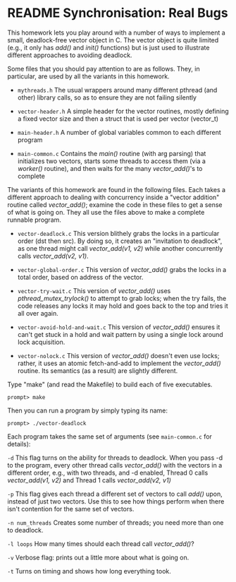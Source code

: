 # README Synchronisation: Real Bugs

This homework lets you play around with a number of ways to implement a
small, deadlock-free vector object in C. The vector object is quite
limited (e.g., it only has *add()* and *init()* functions) but is just
used to illustrate different approaches to avoiding deadlock.

Some files that you should pay attention to are as follows. They, in
particular, are used by all the variants in this homework.

- `mythreads.h` The usual wrappers around many different pthread (and
  other) library calls, so as to ensure they are not failing silently

- `vector-header.h` A simple header for the vector routines, mostly
  defining a fixed vector size and then a struct that is used per vector
  (vector_t)

- `main-header.h` A number of global variables common to each different
  program

- `main-common.c` Contains the *main()* routine (with arg parsing) that
  initializes two vectors, starts some threads to access them (via a
  *worker()* routine), and then waits for the many *vector_add()*'s to
  complete

The variants of this homework are found in the following files. Each
takes a different approach to dealing with concurrency inside a "vector
addition" routine called *vector_add()*; examine the code in these files
to get a sense of what is going on. They all use the files above to make
a complete runnable program.

- `vector-deadlock.c` This version blithely grabs the locks in a
  particular order (dst then src). By doing so, it creates an
  "invitation to deadlock", as one thread might call *vector_add(v1,
  v2)* while another concurrently calls *vector_add(v2, v1)*.

- `vector-global-order.c` This version of *vector_add()* grabs the locks
  in a total order, based on address of the vector.

- `vector-try-wait.c` This version of *vector_add()* uses
  *pthread_mutex_trylock()* to attempt to grab locks; when the try
  fails, the code releases any locks it may hold and goes back to the
  top and tries it all over again.

- `vector-avoid-hold-and-wait.c` This version of *vector_add()* ensures
  it can't get stuck in a hold and wait pattern by using a single lock
  around lock acquisition.

- `vector-nolock.c` This version of *vector_add()* doesn't even use
  locks; rather, it uses an atomic fetch-and-add to implement the
  *vector_add()* routine. Its semantics (as a result) are slightly
  different.

Type "make" (and read the Makefile) to build each of five executables.

    prompt> make

Then you can run a program by simply typing its name:

    prompt> ./vector-deadlock

Each program takes the same set of arguments (see `main-common.c` for
details):

`-d` This flag turns on the ability for threads to deadlock. When you
pass -d to the program, every other thread calls *vector_add()* with the
vectors in a different order, e.g., with two threads, and -d enabled,
Thread 0 calls *vector_add(v1, v2)* and Thread 1 calls *vector_add(v2,
v1)*

`-p` This flag gives each thread a different set of vectors to call
*add()* upon, instead of just two vectors. Use this to see how things
perform when there isn't contention for the same set of vectors.

`-n num_threads` Creates some number of threads; you need more than one
to deadlock.

`-l loops` How many times should each thread call *vector_add()*?

`-v` Verbose flag: prints out a little more about what is going on.

`-t` Turns on timing and shows how long everything took.

